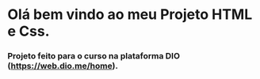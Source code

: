 # Olá bem vindo ao meu Projeto HTML e Css.

### Projeto feito para o curso na plataforma DIO (https://web.dio.me/home).
